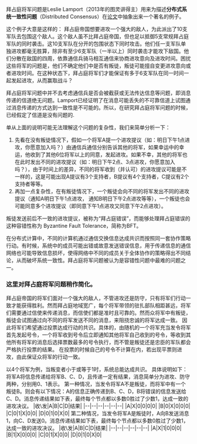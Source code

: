 拜占庭将军问题是Leslie Lamport（2013年的图灵讲得主）用来为描述**分布式系统一致性问题**（Distributed Consensus）在[论文](http://lamport.azurewebsites.net/pubs/byz.pdf)中抽象出来一个著名的例子。

这个例子大意是这样的：
拜占庭帝国想要进攻一个强大的敌人，为此派出了10支军队去包围这个敌人。这个敌人虽不比拜占庭帝国，但也足以抵御5支常规拜占庭军队的同时袭击。这10支军队在分开的包围状态下同时攻击。他们任一支军队单独进攻都毫无胜算，除非有至少6支军队（一半以上）同时袭击才能攻下敌国。他们分散在敌国的四周，依靠通信兵骑马相互通信来协商进攻意向及进攻时间。困扰这些将军的问题是，他们不确定他们中是否有叛徒，叛徒可能擅自变更进攻意向或者进攻时间。在这种状态下，拜占庭将军们才能保证有多于6支军队在同一时间一起发起进攻，从而赢取战斗？

拜占庭将军问题中并不去考虑通信兵是否会被截获或无法传达信息等问题，即消息传递的信道绝无问题。Lamport已经证明了在消息可能丢失的不可靠信道上试图通过消息传递的方式达到一致性是不可能的。所以，在研究拜占庭将军问题的时候，已经假定了信道是没有问题的.

单从上面的说明可能无法理解这个问题的复杂性，我们来简单分析一下：
1) 先看在没有叛徒情况下，假如一个将军A提一个进攻提议（如：明日下午1点进攻，你愿意加入吗？）由通信兵通信分别告诉其他的将军，如果幸运中的幸运，他收到了其他6位将军以上的同意，发起进攻。如果不幸，其他的将军也在此时发出不同的进攻提议（如：明日下午2点、3点进攻，你愿意加入吗？），由于时间上的差异，不同的将军收到（并认可）的进攻提议可能是不一样的，这是可能出现A提议有3个支持者，B提议有4个支持者，C提议有2个支持者等等。
2) 再加一点复杂性，在有叛徒情况下，一个叛徒会向不同的将军发出不同的进攻提议（通知A明日下午1点进攻， 通知B明日下午2点进攻等等），一个叛徒也会可能同意多个进攻提议（即同意下午1点进攻又同意下午2点进攻）。

叛徒发送前后不一致的进攻提议，被称为“拜占庭错误”，而能够处理拜占庭错误的这种容错性称为 Byzantine Fault Tolerance，简称为BFT。

在分布式计算中，不同的计算机通过通信交换信息达成共识而按照同一套协作策略行动。有时候，系统中的成员可能出错或故意发送错误信息，用于传递信息的通信网络也可能导致信息损坏，使得网络中不同的成员关于全体协作的策略得出不同结论，从而破坏系统一致性。拜占庭将军问题被认为是容错性问题中最难的问题之一。


### 这里对拜占庭将军问题稍作简化。
拜占庭帝国的将军们面对一个强大的敌人，不管进攻还是防守，只有将军们行动一致才能获得胜利。然而拜占庭地域宽广，每个将军带领的驻扎部队相距甚远，将军们需要通过信使来传递消息，而信使们都是准时且可靠的。然而众将军中有叛徒，叛徒会试图通过向不同的将军发送不同的消息，来阻挠忠诚的将军达成一致。
因此将军们希望通过投票达成行动的共识。具体的，由随机的一个将军充当发令将军首先发起号令，一个将军收到号令后立即通知其他将军自己收到的号令，等收到其他所有将军的消息后选择票数最多的号令执行，而不管是叛徒还是忠臣的军队都会严格执行投票的结果。
在投票的时候自己的号令不计算在内，若出现平票则进攻，由此保证众将军的行动一致。

以4个将军为例，当叛变者小于或等于1时，系统总能达成共识。
具体说明如下：将军A将信息传递给将军B、C、D，且传递一定有结果，消息简单分为进攻、防守两种，分别用0、1表示。
第一种情况，当发令将军A不是叛徒，而将军中有一个叛徒B。则会有以下情况：A的信息正确传递到B、C、D，B将错误的信息发送给C、D。消息传递结果如下表，最终每个节点都以多数0胜过了少数1，达成一致的进攻决议。
|收\\发|A|B|C|D|结果|
|--|--|--|--|--|--|
|A|X|0|0|0|0|
|B|0|X|0|0|0|
|C|0|1|X|0|0|
|D|0|1|0|X|0|
第二种情况，当发令将军A是叛徒时，A向B发送消息1，向C、D发送0。消息传递结果如下表，最终每个节点都以多数0胜过了少数1，达成一致的进攻决议。
|收\\发|A|B|C|D|结果|
|--|--|--|--|--|--|
|A|X|1|0|0|0|
|B|1|X|0|0|0|
|C|0|1|X|0|0|
|D|0|1|0|X|0|

